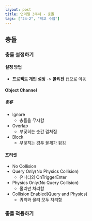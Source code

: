 ```yaml
---
layout: post
title: 언리얼 3주차 - 충돌
tags: ["24-2", "학교 수업"]
---
```


## 충돌

### 충돌 설정하기

#### 설정 방법

- **프로젝트 개인 설정** -> **콜리전** 탭으로 이동

#### Object Channel

##### 종류

- Ignore
  - 충돌을 무시함
- Overlap
  - 부딫히는 순간 겹쳐짐
- Block
  - 부딫히는 경우 물체가 튕김

#### 프리셋

- No Collision
- Query Only(No Physics Collision)
  - 유니티의 OnTriggerEnter
- Physics Only(No Query Collision)
  - 물리만 처리함
- Collision Enabled(Query and Physics)
  - 쿼리와 물리 모두 처리함

### 충돌 적용하기
